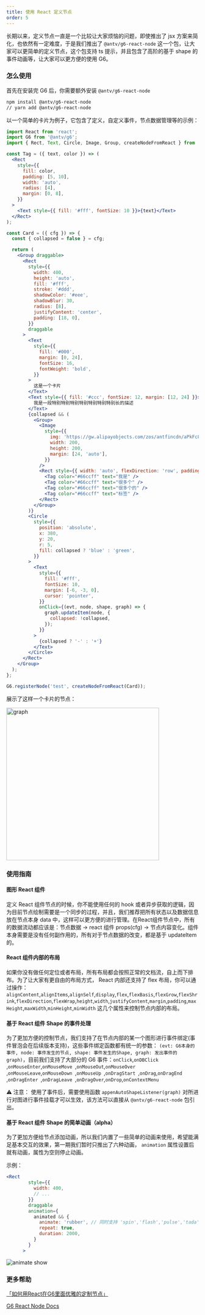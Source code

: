 ```yaml
---
title: 使用 React 定义节点
order: 5
---
```


长期以来，定义节点一直是一个比较让大家烦恼的问题，即使推出了 jsx 方案来简化，也依然有一定难度，于是我们推出了 `@antv/g6-react-node` 这一个包，让大家可以更简单的定义节点，这个包支持 ts 提示，并且包含了高阶的基于 shape 的事件动画等，让大家可以更方便的使用 G6。

### 怎么使用

首先在安装完 G6 后，你需要额外安装 `@antv/g6-react-node`

```bash
npm install @antv/g6-react-node
// yarn add @antv/g6-react-node
```

以一个简单的卡片为例子，它包含了定义，自定义事件，节点数据管理等的示例：

```jsx
import React from 'react';
import G6 from '@antv/g6';
import { Rect, Text, Circle, Image, Group, createNodeFromReact } from '@antv/g6-react-node';

const Tag = ({ text, color }) => (
  <Rect
    style={{
      fill: color,
      padding: [5, 10],
      width: 'auto',
      radius: [4],
      margin: [0, 8],
    }}
  >
    <Text style={{ fill: '#fff', fontSize: 10 }}>{text}</Text>
  </Rect>
);

const Card = ({ cfg }) => {
  const { collapsed = false } = cfg;

  return (
    <Group draggable>
      <Rect
        style={{
          width: 400,
          height: 'auto',
          fill: '#fff',
          stroke: '#ddd',
          shadowColor: '#eee',
          shadowBlur: 30,
          radius: [8],
          justifyContent: 'center',
          padding: [18, 0],
        }}
        draggable
      >
        <Text
          style={{
            fill: '#000',
            margin: [0, 24],
            fontSize: 16,
            fontWeight: 'bold',
          }}
        >
          这是一个卡片
        </Text>
        <Text style={{ fill: '#ccc', fontSize: 12, margin: [12, 24] }}>
          我是一段特别特别特别特别特别特别特别长的描述
        </Text>
        {collapsed && (
          <Group>
            <Image
              style={{
                img: 'https://gw.alipayobjects.com/zos/antfincdn/aPkFc8Sj7n/method-draw-image.svg',
                width: 200,
                height: 200,
                margin: [24, 'auto'],
              }}
            />
            <Rect style={{ width: 'auto', flexDirection: 'row', padding: [4, 12] }}>
              <Tag color="#66ccff" text="我是" />
              <Tag color="#66ccff" text="很多个" />
              <Tag color="#66ccff" text="很多个的" />
              <Tag color="#66ccff" text="标签" />
            </Rect>
          </Group>
        )}
        <Circle
          style={{
            position: 'absolute',
            x: 380,
            y: 20,
            r: 5,
            fill: collapsed ? 'blue' : 'green',
          }}
        >
          <Text
            style={{
              fill: '#fff',
              fontSize: 10,
              margin: [-6, -3, 0],
              cursor: 'pointer',
            }}
            onClick={(evt, node, shape, graph) => {
              graph.updateItem(node, {
                collapsed: !collapsed,
              });
            }}
          >
            {collapsed ? '-' : '+'}
          </Text>
        </Circle>
      </Rect>
    </Group>
  );
};

G6.registerNode('test', createNodeFromReact(Card));
```

展示了这样一个卡片的节点：

<img alt="graph" width="400" src="https://gw.alipayobjects.com/zos/antfincdn/imZMZ8jYKJ/xiazai%252520%2815%29.png" />


### 使用指南

#### 图形 React 组件

定义 React 组件节点的时候，你不能使用任何的 hook 或者异步获取的逻辑，因为目前节点绘制需要是一个同步的过程，并且，我们推荐把所有状态以及数据信息放在节点本身 data 中，这样可以更方便的进行管理。在React组件节点中，所有的数据流动都应该是：节点数据 -> react 组件 props(cfg) -> 节点内容变化。组件本身需要是没有任何副作用的，所有对于节点数据的改变，都是基于 updateItem 的。

#### React 组件内部的布局

如果你没有做任何定位或者布局，所有布局都会按照正常的文档流，自上而下排布。为了让大家有更自由的布局方式， React 内部还支持了 flex 布局，你可以通过操作：`alignContent`,`alignItems`,`alignSelf`,`display`,`flex`,`flexBasis`,`flexGrow`,`flexShrink`,`flexDirection`,`flexWrap`,`height`,`width`,`justifyContent`,`margin`,`padding`,`maxHeight`,`maxWidth`,`minHeight`,`minWidth` 这几个属性来控制节点内部的布局。

#### 基于 React 组件 Shape 的事件处理

为了更加方便的控制节点，我们支持了在节点内部的某一个图形进行事件绑定(事件冒泡会在后续版本支持)，这些事件绑定函数都有统一的参数： `(evt: G6本身的事件, node: 事件发生的节点, shape: 事件发生的Shape, graph: 发出事件的graph)`，目前我们支持了大部分的 G6 事件：`onClick`,`onDBClick `,`onMouseEnter`,`onMouseMove `,`onMouseOut`,`onMouseOver `,`onMouseLeave`,`onMouseDown `,`onMouseUp `,`onDragStart `,`onDrag`,`onDragEnd `,`onDragEnter `,`onDragLeave `,`onDragOver`,`onDrop`,`onContextMenu`

⚠️ 注意： 使用了事件后，需要使用函数 `appenAutoShapeListener(graph)` 对所进行对图进行事件挂载才可以生效，该方法可以直接从 `@antv/g6-react-node` 包引出。

#### 基于 React 组件 Shape 的简单动画（alpha）

为了更加方便给节点添加动画，所以我们内置了一些简单的动画来使用，希望能满足基本交互的效果，第一期我们暂时只推出了六种动画， `animation` 属性设置后就有动画，属性为空则停止动画。

示例：

```jsx
<Rect
        style={{
          width: 400,
          // ...
        }}
        draggable
        animation={
          animated && {
            animate: 'rubber', // 同时支持 'spin','flash','pulse','tada','bounce'
            repeat: true,
            duration: 2000,
          }
        }
      >
```

<img alt="animate show" src="https://gw.alipayobjects.com/zos/antfincdn/cXLES5%26w5x/ezgif.com-video-to-gif.gif" />

### 更多帮助

[「如何用React在G6里面优雅的定制节点」](https://www.yuque.com/docs/share/e1cb2776-ed13-45bb-8172-69b1d3db2fc2?#)


[G6 React Node Docs](https://dicegraph.github.io/g6-react-node/)






